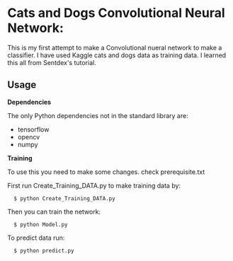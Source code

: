 # Cats and Dogs Convolutional Neural Network:
  
  
This is my first attempt to make a Convolutional nueral network to make  a classifier. I have used Kaggle cats and dogs data as training data. I learned this all from Sentdex's tutorial. 
 
 ## Usage

**Dependencies**

The only Python dependencies not in the standard library are:

  * tensorflow
  * opencv
  * numpy


**Training**

To use this you need to make some changes. check prerequisite.txt

First run Create_Training_DATA.py to make training data by:

      $ python Create_Training_DATA.py      

Then you can train the network:

      $ python Model.py
      
To predict data run:

      $ python predict.py
